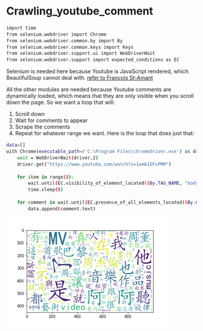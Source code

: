 # Crawling_youtube_comment

```bash
import time
from selenium.webdriver import Chrome
from selenium.webdriver.common.by import By
from selenium.webdriver.common.keys import Keys
from selenium.webdriver.support.ui import WebDriverWait
from selenium.webdriver.support import expected_conditions as EC
```
Selenium is needed here because Youtube is JavaScript rendered, which BeautifulSoup cannot deal with. 
<a href="https://towardsdatascience.com/how-to-scrape-youtube-comments-with-python-61ff197115d4">refer to François St-Amant </a>


All the other modules are needed because Youtube comments are dynamically loaded, which means that they are only visible when you scroll down the page. So we want a loop that will:
1. Scroll down
2. Wait for comments to appear
3. Scrape the comments
4. Repeat for whatever range we want.
Here is the loop that does just that:
```bash
data=[]
with Chrome(executable_path=r'C:\Program Files\chromedriver.exe') as driver:
    wait = WebDriverWait(driver,2)
    driver.get("https://www.youtube.com/watch?v=1emA1EFsPMM")

    for item in range(3): 
        wait.until(EC.visibility_of_element_located((By.TAG_NAME, "body"))).send_keys(Keys.END)
        time.sleep(5)

    for comment in wait.until(EC.presence_of_all_elements_located((By.CSS_SELECTOR, "#content"))):
        data.append(comment.text)
```        

![Image text](https://github.com/Phillip014/Crawling_youtube_comment/blob/main/temp.png)
